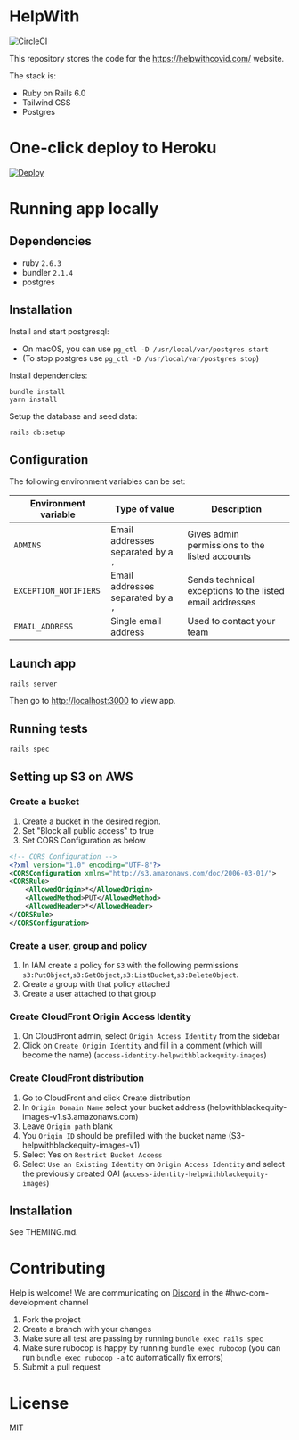 # HelpWith

[![CircleCI](https://circleci.com/gh/helpwithcovid/covid-volunteers.svg?style=shield)](https://circleci.com/gh/helpwithcovid/covid-volunteers)

This repository stores the code for the https://helpwithcovid.com/ website.

The stack is:

- Ruby on Rails 6.0
- Tailwind CSS
- Postgres

# One-click deploy to Heroku

[![Deploy](https://www.herokucdn.com/deploy/button.svg)](https://heroku.com/deploy)

# Running app locally

## Dependencies

- ruby `2.6.3`
- bundler `2.1.4`
- postgres

## Installation

Install and start postgresql:
- On macOS, you can use `pg_ctl -D /usr/local/var/postgres start`
- (To stop postgres use `pg_ctl -D /usr/local/var/postgres stop`)

Install dependencies:

```
bundle install
yarn install
```

Setup the database and seed data:

```
rails db:setup
```

## Configuration

The following environment variables can be set:

| Environment variable  | Type of value                      | Description                                              |
|-----------------------|------------------------------------|----------------------------------------------------------|
| `ADMINS`              | Email addresses separated by a `,` | Gives admin permissions to the listed accounts           |
| `EXCEPTION_NOTIFIERS` | Email addresses separated by a `,` | Sends technical exceptions to the listed email addresses |
| `EMAIL_ADDRESS`       | Single email address               | Used to contact your team                                |

## Launch app

```
rails server
```

Then go to [http://localhost:3000](http://localhost:3000) to view app.

## Running tests

```
rails spec
```

## Setting up S3 on AWS

### Create a bucket
1. Create a bucket in the desired region.
2. Set "Block all public access" to true
3. Set CORS Configuration as below

```xml
<!-- CORS Configuration -->
<?xml version="1.0" encoding="UTF-8"?>
<CORSConfiguration xmlns="http://s3.amazonaws.com/doc/2006-03-01/">
<CORSRule>
    <AllowedOrigin>*</AllowedOrigin>
    <AllowedMethod>PUT</AllowedMethod>
    <AllowedHeader>*</AllowedHeader>
</CORSRule>
</CORSConfiguration>
```

### Create a user, group and policy
1. In IAM create a policy for `S3` with the following permissions `s3:PutObject`,`s3:GetObject`,`s3:ListBucket`,`s3:DeleteObject`.
2. Create a group with that policy attached
3. Create a user attached to that group

### Create CloudFront Origin Access Identity

1. On CloudFront admin, select `Origin Access Identity` from the sidebar
2. Click on `Create Origin Identity` and fill in a comment (which will become the name) (`access-identity-helpwithblackequity-images`)

### Create CloudFront distribution
1. Go to CloudFront and click Create distribution
2. In `Origin Domain Name` select your bucket address (helpwithblackequity-images-v1.s3.amazonaws.com)
3. Leave `Origin path` blank
4. You `Origin ID` should be prefilled with the bucket name (S3-helpwithblackequity-images-v1)
5. Select Yes on `Restrict Bucket Access`
6. Select `Use an Existing Identity` on `Origin Access Identity` and select the previously created OAI (`access-identity-helpwithblackequity-images`)

## Installation

See THEMING.md.

# Contributing

Help is welcome! We are communicating on [Discord](https://discord.gg/8nAJfFN) in the #hwc-com-development channel

1. Fork the project
1. Create a branch with your changes
1. Make sure all test are passing by running `bundle exec rails spec`
1. Make sure rubocop is happy by running `bundle exec rubocop` (you can run `bundle exec rubocop -a` to automatically fix errors)
1. Submit a pull request

# License

MIT
